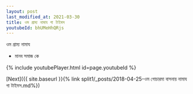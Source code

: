 ```yaml
---
layout: post
last_modified_at: 2021-03-30
title: ওম গ্রাম্য নামায গা টাইমস
youtubeId: bhUMeHhQRjs
---
```

 
 
 ওম গ্রাম্য নামায  
 
 -  মানব সমাজ কে 
 
  
 
  
 
 
 
 
 
 


{% include youtubePlayer.html id=page.youtubeId %}
 
[Next]({{ site.baseurl }}{% link  split1/_posts/2018-04-25-ওম গোচারমা বাসনায় নামায গা টাইমস.md%})
 
